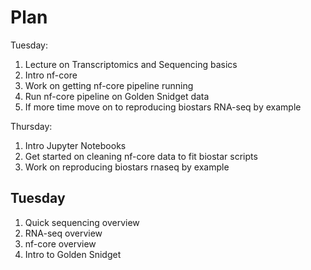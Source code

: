 # Plan

Tuesday:

1. Lecture on Transcriptomics and Sequencing basics
2. Intro nf-core
3. Work on getting nf-core pipeline running
4. Run nf-core pipeline on Golden Snidget data
5. If more time move on to reproducing biostars RNA-seq by example

Thursday:

1. Intro Jupyter Notebooks
2. Get started on cleaning nf-core data to fit biostar scripts
3. Work on reproducing biostars rnaseq by example

## Tuesday

1. Quick sequencing overview
2. RNA-seq overview
3. nf-core overview
4. Intro to Golden Snidget
